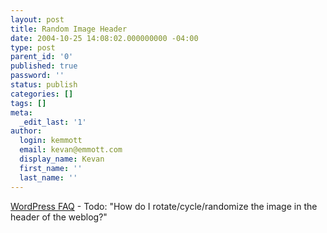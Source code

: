 ```yaml
---
layout: post
title: Random Image Header
date: 2004-10-25 14:08:02.000000000 -04:00
type: post
parent_id: '0'
published: true
password: ''
status: publish
categories: []
tags: []
meta:
  _edit_last: '1'
author:
  login: kemmott
  email: kevan@emmott.com
  display_name: Kevan
  first_name: ''
  last_name: ''
---
```

<p><a href="http://faq.wordpress.net/view.php?p=38">WordPress FAQ</a> - Todo: "How do I rotate/cycle/randomize the image in the header of the weblog?"</p>
